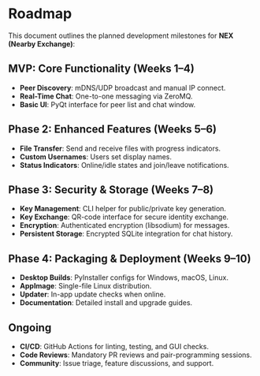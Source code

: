 # Roadmap

This document outlines the planned development milestones for **NEX (Nearby Exchange)**:

## MVP: Core Functionality (Weeks 1–4)
- **Peer Discovery**: mDNS/UDP broadcast and manual IP connect.
- **Real-Time Chat**: One-to-one messaging via ZeroMQ.
- **Basic UI**: PyQt interface for peer list and chat window.

## Phase 2: Enhanced Features (Weeks 5–6)
- **File Transfer**: Send and receive files with progress indicators.
- **Custom Usernames**: Users set display names.
- **Status Indicators**: Online/idle states and join/leave notifications.

## Phase 3: Security & Storage (Weeks 7–8)
- **Key Management**: CLI helper for public/private key generation.
- **Key Exchange**: QR-code interface for secure identity exchange.
- **Encryption**: Authenticated encryption (libsodium) for messages.
- **Persistent Storage**: Encrypted SQLite integration for chat history.

## Phase 4: Packaging & Deployment (Weeks 9–10)
- **Desktop Builds**: PyInstaller configs for Windows, macOS, Linux.
- **AppImage**: Single-file Linux distribution.
- **Updater**: In-app update checks when online.
- **Documentation**: Detailed install and upgrade guides.

## Ongoing
- **CI/CD**: GitHub Actions for linting, testing, and GUI checks.
- **Code Reviews**: Mandatory PR reviews and pair-programming sessions.
- **Community**: Issue triage, feature discussions, and support.
